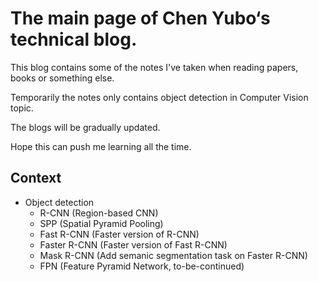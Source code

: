 # The main page of Chen Yubo‘s technical blog.

This blog contains some of the notes I've taken when reading papers, books or something else.

Temporarily the notes only contains object detection in Computer Vision topic.

The blogs will be gradually updated.

Hope this can push me learning all the time.

## Context

- Object detection
   - R-CNN (Region-based CNN)
   - SPP (Spatial Pyramid Pooling)
   - Fast R-CNN (Faster version of R-CNN)
   - Faster R-CNN (Faster version of Fast R-CNN)
   - Mask R-CNN (Add semanic segmentation task on Faster R-CNN)
   - FPN (Feature Pyramid Network, to-be-continued)
